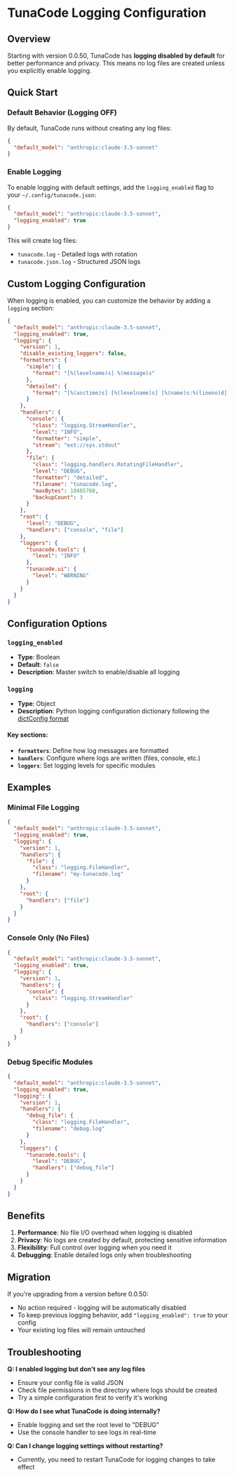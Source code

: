 # TunaCode Logging Configuration

## Overview

Starting with version 0.0.50, TunaCode has **logging disabled by default** for better performance and privacy. This means no log files are created unless you explicitly enable logging.

## Quick Start

### Default Behavior (Logging OFF)
By default, TunaCode runs without creating any log files:
```json
{
  "default_model": "anthropic:claude-3.5-sonnet"
}
```

### Enable Logging
To enable logging with default settings, add the `logging_enabled` flag to your `~/.config/tunacode.json`:
```json
{
  "default_model": "anthropic:claude-3.5-sonnet",
  "logging_enabled": true
}
```

This will create log files:
- `tunacode.log` - Detailed logs with rotation
- `tunacode.json.log` - Structured JSON logs

## Custom Logging Configuration

When logging is enabled, you can customize the behavior by adding a `logging` section:

```json
{
  "default_model": "anthropic:claude-3.5-sonnet",
  "logging_enabled": true,
  "logging": {
    "version": 1,
    "disable_existing_loggers": false,
    "formatters": {
      "simple": {
        "format": "[%(levelname)s] %(message)s"
      },
      "detailed": {
        "format": "[%(asctime)s] [%(levelname)s] [%(name)s:%(lineno)d] - %(message)s"
      }
    },
    "handlers": {
      "console": {
        "class": "logging.StreamHandler",
        "level": "INFO",
        "formatter": "simple",
        "stream": "ext://sys.stdout"
      },
      "file": {
        "class": "logging.handlers.RotatingFileHandler",
        "level": "DEBUG",
        "formatter": "detailed",
        "filename": "tunacode.log",
        "maxBytes": 10485760,
        "backupCount": 3
      }
    },
    "root": {
      "level": "DEBUG",
      "handlers": ["console", "file"]
    },
    "loggers": {
      "tunacode.tools": {
        "level": "INFO"
      },
      "tunacode.ui": {
        "level": "WARNING"
      }
    }
  }
}
```

## Configuration Options

### `logging_enabled`
- **Type**: Boolean
- **Default**: `false`
- **Description**: Master switch to enable/disable all logging

### `logging`
- **Type**: Object
- **Description**: Python logging configuration dictionary following the [dictConfig format](https://docs.python.org/3/library/logging.config.html#logging-config-dictschema)

#### Key sections:
- **`formatters`**: Define how log messages are formatted
- **`handlers`**: Configure where logs are written (files, console, etc.)
- **`loggers`**: Set logging levels for specific modules

## Examples

### Minimal File Logging
```json
{
  "default_model": "anthropic:claude-3.5-sonnet",
  "logging_enabled": true,
  "logging": {
    "version": 1,
    "handlers": {
      "file": {
        "class": "logging.FileHandler",
        "filename": "my-tunacode.log"
      }
    },
    "root": {
      "handlers": ["file"]
    }
  }
}
```

### Console Only (No Files)
```json
{
  "default_model": "anthropic:claude-3.5-sonnet",
  "logging_enabled": true,
  "logging": {
    "version": 1,
    "handlers": {
      "console": {
        "class": "logging.StreamHandler"
      }
    },
    "root": {
      "handlers": ["console"]
    }
  }
}
```

### Debug Specific Modules
```json
{
  "default_model": "anthropic:claude-3.5-sonnet",
  "logging_enabled": true,
  "logging": {
    "version": 1,
    "handlers": {
      "debug_file": {
        "class": "logging.FileHandler",
        "filename": "debug.log"
      }
    },
    "loggers": {
      "tunacode.tools": {
        "level": "DEBUG",
        "handlers": ["debug_file"]
      }
    }
  }
}
```

## Benefits

1. **Performance**: No file I/O overhead when logging is disabled
2. **Privacy**: No logs are created by default, protecting sensitive information
3. **Flexibility**: Full control over logging when you need it
4. **Debugging**: Enable detailed logs only when troubleshooting

## Migration

If you're upgrading from a version before 0.0.50:
- No action required - logging will be automatically disabled
- To keep previous logging behavior, add `"logging_enabled": true` to your config
- Your existing log files will remain untouched

## Troubleshooting

**Q: I enabled logging but don't see any log files**
- Ensure your config file is valid JSON
- Check file permissions in the directory where logs should be created
- Try a simple configuration first to verify it's working

**Q: How do I see what TunaCode is doing internally?**
- Enable logging and set the root level to "DEBUG"
- Use the console handler to see logs in real-time

**Q: Can I change logging settings without restarting?**
- Currently, you need to restart TunaCode for logging changes to take effect
